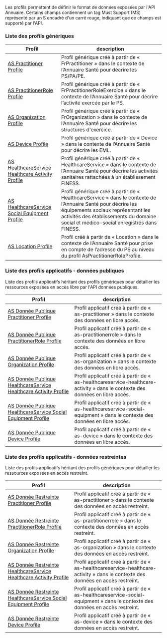 Les profils permettent de définir le format de données exposées par l'API Annuaire. Certains champs contiennent un tag Must Support (MS) représenté par un S encadré d'un carré rouge, indiquant que ce champs est supporté par l'API.

### Liste des profils génériques

| Profil  | description |
| --- | --- |
| [AS Practitioner Profile](StructureDefinition-as-practitioner.html) | Profil générique créé à partir de « FrPractitioner » dans le contexte de l’Annuaire Santé pour décrire les PS/PA/PE. |
| [AS PractitionerRole Profile](StructureDefinition-as-practitionerrole.html) | Profil générique créé à partir de « FrPractitionerRoleExercice » dans le contexte de l’Annuaire Santé pour décrire l’activité exercée par le PS. |
| [AS Organization Profile](StructureDefinition-as-organization.html) | Profil générique créé à partir de « FrOrganization » dans le contexte de l’Annuaire Santé pour décrire les structures d'exercice. |
| [AS Device Profile](StructureDefinition-as-device.html) | Profil générique créé à partir de « Device » dans le contexte de l’Annuaire Santé pour décrire les EML. |
| [AS HealthcareService Healthcare Activity Profile](StructureDefinition-as-healthcareservice-healthcare-activity.html) | Profil générique créé à partir de « HealthcareService » dans le contexte de l’Annuaire Santé pour décrire les activités sanitaires rattachées à un établissement FINESS. |
| [AS HealthcareService Social Equipment Profile](StructureDefinition-as-healthcareservice-social-equipment.html) | Profil générique créé à partir de « HealthcareService » dans le contexte de l’Annuaire Santé pour décrire les équipements sociaux représentant les activités des établissements du domaine social et médico-social enregistrés dans FINESS. |
| [AS Location Profile](StructureDefinition-as-location.html) | Profil créé à partir de « Location » dans le contexte de l’Annuaire Santé pour prise en compte de l’adresse du PS au niveau du profil AsPractitionerRoleProfile. |

### Liste des profils applicatifs - données publiques

Liste des profils applicatifs héritant des profils génériques pour détailler les ressources exposées en accès libre par l'API données publiques.

| Profil  | description |
| --- | --- |
| [AS Donnée Publique Practitioner Profile](StructureDefinition-as-dp-practitioner.html) | Profil applicatif créé à partir de « as-practitioner » dans le contexte des données en libre accès.|
| [AS Donnée Publique PractitionerRole Profile](StructureDefinition-as-dp-practitionerrole.html) | Profil applicatif créé à partir de « as-practitionerrole » dans le contexte des données en libre accès.|
| [AS Donnée Publique Organization Profile](StructureDefinition-as-dp-organization.html) | Profil applicatif créé à partir de « as-organization » dans le contexte des données en libre accès.|
| [AS Donnée Publique HealthcareService Healthcare Activity Profile](StructureDefinition-as-dp-healthcareservice-healthcare-activity.html) | Profil applicatif créé à partir de « as-healthcareservice-healthcare-activity » dans le contexte des données en libre accès.|
| [AS Donnée Publique HealthcareService Social Equipment Profile](StructureDefinition-as-dp-healthcareservice-social-equipment.html) | Profil applicatif créé à partir de « as-healthcareservice-social-equipment » dans le contexte des données en libre accès.|
| [AS Donnée Publique Device Profile](StructureDefinition-as-dp-device.html) | Profil applicatif créé à partir de « as-device » dans le contexte des données en libre accès.|

### Liste des profils applicatifs - données restreintes

Liste des profils applicatifs héritant des profils génériques pour détailler les ressources exposées en accès restreint.

| Profil  | description |
| --- | --- |
| [AS Donnée Restreinte Practitioner Profile](StructureDefinition-as-dr-practitioner.html) | Profil applicatif créé à partir de « as-practitioner » dans le contexte des données en accès restreint.|
| [AS Donnée Restreinte PractitionerRole Profile](StructureDefinition-as-dr-practitionerrole.html) | Profil applicatif créé à partir de « as-practitionerrole » dans le contexte des données en accès restreint.|
| [AS Donnée Restreinte Organization Profile](StructureDefinition-as-dr-organization.html) | Profil applicatif créé à partir de « as-organization » dans le contexte des données en accès restreint.|
| [AS Donnée Restreinte HealthcareService Healthcare Activity Profile](StructureDefinition-as-dr-healthcareservice-healthcare-activity.html) | Profil applicatif créé à partir de « as-healthcareservice-healthcare-activity » dans le contexte des données en accès restreint.|
| [AS Donnée Restreinte HealthcareService Social Equipment Profile](StructureDefinition-as-dr-healthcareservice-social-equipment.html) | Profil applicatif créé à partir de « as-healthcareservice-social-equipment » dans le contexte des données en accès restreint.|
| [AS Donnée Restreinte Device Profile](StructureDefinition-as-dr-device.html) | Profil applicatif créé à partir de « as-device » dans le contexte des données en accès restreint.|